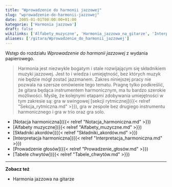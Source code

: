 ```yaml
---
title: "Wprowadzenie do harmonii jazzowej"
slug: "wprowadzenie-do-harmonii-jazzowej"
date: 2005-01-01T00:00:00+01:00
kategorie: ['Harmonia jazzowa']
draft: false
wikilinks: ['Alfabety_muzyczne', 'Harmonia_jazzowa_na_gitarze', 'Interpretacja_harmoniczna', 'Notacja_harmoniczna', 'Prowadzenie_g%C5%82os%C3%B3w', 'Sk%C5%82adniki_akord%C3%B3w', 'Tabele_chwyt%C3%B3w', 'instrument_harmoniczny', 'sekcja_rytmiczna']
aliases: ['/gitara/Wprowadzenie_do_harmonii_jazzowej']
---
```

Wstęp do rozdziału *Wprowadzenie do harmonii jazzowej* z wydania
papierowego.

> Harmonia jest niezwykle bogatym i stale rozwijającym się składnikiem
> muzyki jazzowej. Jest to i wiedza i umiejętność, bez których muzyk nie
> będzie mógł zostać jazzmanem. Zakres niniejszej pracy nie pozwala na
> szersze omówienie tego tematu. Pragnę tylko podkreślić, że gitara
> będąca instrumentem
> harmonicznym<!-- link nie odnosił się do niczego: 'Wprowadzenie do harmonii jazzowej' ('content/Wprowadzenie_do_harmonii_jazzowej.md') links to 'instrument_harmoniczny' ('content/instrument_harmoniczny.md') and that does not exist -->, ma tu bardzo
> szerokie możliwości. Myślę, że kolejnymi etapami zdobywania
> umiejętności w tym zakresie są: gra w swingowej [sekcji
> rytmicznej]({{< relref "Sekcja_rytmiczna.md" >}}), gra w zespole bez drugiego
> instrumentu harmonicznego i gra w trio oraz gra solo.

  - [Notacja harmoniczna]({{< relref "Notacja_harmoniczna.md" >}})
  - [Alfabety muzyczne]({{< relref "Alfabety_muzyczne.md" >}})
  - [Składniki akordów]({{< relref "Składniki_akordów.md" >}})
  - [Interpretacja harmoniczna]({{< relref "Interpretacja_harmoniczna.md" >}})
  - [Prowadzenie głosów]({{< relref "Prowadzenie_głosów.md" >}})
  - [Tabele chwytów]({{< relref "Tabele_chwytów.md" >}})

-----

**Zobacz też**

  - Harmonia jazzowa na
    gitarze<!-- link nie odnosił się do niczego: 'Wprowadzenie do harmonii jazzowej' ('content/Wprowadzenie_do_harmonii_jazzowej.md') links to 'Harmonia_jazzowa_na_gitarze' ('content/Harmonia_jazzowa_na_gitarze.md') and that does not exist -->

